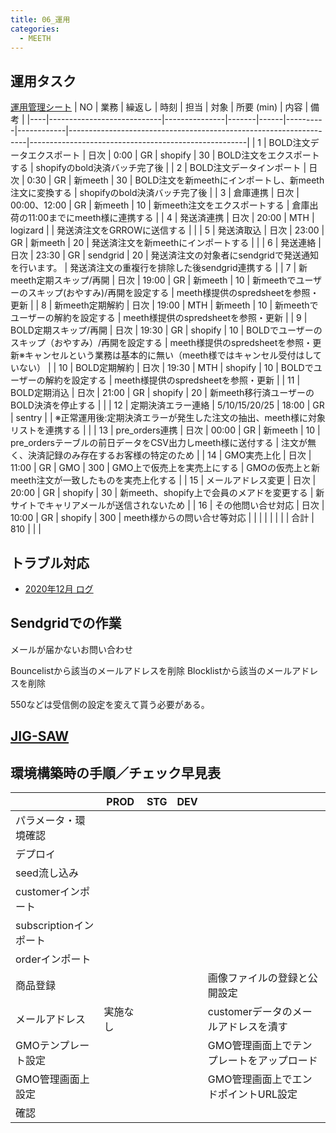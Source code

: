 ```yaml
---
title: 06_運用
categories:
  - MEETH
---
```

## 運用タスク 
[運用管理シート](https://docs.google.com/spreadsheets/d/1R7J-TCRULU-rhncLzZuc_gjjqQ_-kr5T9nXIEl89AM4/edit#gid=1120909333)
| NO | 業務                       | 繰返し        | 時刻  | 担当 | 対象     | 所要 (min) | 内容                                                              | 備考                                                 |
|----|----------------------------|---------------|-------|------|----------|------------|-------------------------------------------------------------------|------------------------------------------------------|
| 1  | BOLD注文データエクスポート | 日次          | 0:00  | GR   | shopify  | 30         | BOLD注文をエクスポートする                                        | shopifyのbold決済バッチ完了後                        |
| 2  | BOLD注文データインポート   | 日次          | 0:30  | GR   | 新meeth  | 30         | BOLD注文を新meethにインポートし、新meeth注文に変換する            | shopifyのbold決済バッチ完了後                        |
| 3  | 倉庫連携                   | 日次          | 00:00、12:00 | GR   | 新meeth  | 10         | 新meeth注文をエクスポートする                                     | 倉庫出荷の11:00までにmeeth様に連携する               |
| 4  | 発送済連携                 | 日次          | 20:00 | MTH  | logizard |            | 発送済注文をGRROWに送信する                                       |                                                      |
| 5  | 発送済取込                 | 日次          | 23:00 | GR   | 新meeth  | 20         | 発送済注文を新meethにインポートする                               |                                                      |
| 6  | 発送連絡                   | 日次          | 23:30 | GR   | sendgrid | 20         | 発送済注文の対象者にsendgridで発送通知を行います。                | 発送済注文の重複行を排除した後sendgrid連携する       |
| 7  | 新meeth定期スキップ/再開        | 日次          | 19:00 | GR   | 新meeth  | 10         | 新meethでユーザーのスキップ(おやすみ)/再開を設定する                 | meeth様提供のspredsheetを参照・更新                  |
| 8  | 新meeth定期解約            | 日次          | 19:00 | MTH   | 新meeth  | 10         | 新meethでユーザーの解約を設定する                                 | meeth様提供のspredsheetを参照・更新                  |
| 9  | BOLD定期スキップ/再開           | 日次          | 19:30 | GR   | shopify  | 10         | BOLDでユーザーのスキップ（おやすみ）/再開を設定する                    | meeth様提供のspredsheetを参照・更新※キャンセルという業務は基本的に無い（meeth様ではキャンセル受付はしていない）                  |
| 10 | BOLD定期解約               | 日次          | 19:30 | MTH   | shopify  | 10         | BOLDでユーザーの解約を設定する                                    | meeth様提供のspredsheetを参照・更新                  |
| 11 | BOLD定期消込           | 日次          | 21:00 | GR   | shopify  | 20         | 新meeth移行済ユーザーのBOLD決済を停止する                         |                                                      |
| 12 | 定期決済エラー連絡         | 5/10/15/20/25 | 18:00 | GR   | sentry   |            | ※正常運用後:定期決済エラーが発生した注文の抽出、meeth様に対象リストを連携する |                                                      |
| 13 | pre_orders連携             | 日次          | 00:00 | GR   | 新meeth  | 10         | pre_ordersテーブルの前日データをCSV出力しmeeth様に送付する        | 注文が無く、決済記録のみ存在するお客様の特定のため   |
| 14 | GMO実売上化                | 日次          | 11:00 | GR   | GMO      | 300        | GMO上で仮売上を実売上にする                                       | GMOの仮売上と新meeth注文が一致したものを実売上化する |
| 15 | メールアドレス変更         | 日次          | 20:00 | GR   | shopify  | 30         | 新meeth、shopify上で会員のメアドを変更する                        | 新サイトでキャリアメールが送信されないため           |
| 16 | その他問い合せ対応         | 日次          | 10:00 | GR   | shopify  | 300        | meeth様からの問い合せ等対応                                       |                                                      |
|    |                            |               |       |      | 合計     | 810        |                                                                   |                                                      |
## トラブル対応
- [2020年12月 ログ](https://drive.google.com/drive/u/0/folders/1GU4Jjv0kN_sJqMxwDlf0j4RB3Ldp04i-)

## Sendgridでの作業

メールが届かないお問い合わせ

Bouncelistから該当のメールアドレスを削除
Blocklistから該当のメールアドレスを削除

550などは受信側の設定を変えて貰う必要がある。

## [JIG-SAW](https://drive.google.com/drive/u/0/folders/1Q2mRJ_DC9X7oHvey-8qUAzaMf9gNZVLO)

## 環境構築時の手順／チェック早見表

| | PROD | STG | DEV |　|
--- | --- | --- | --- | ---
パラメータ・環境確認 | | | | 
デプロイ | | | |
seed流し込み | | | | 
customerインポート | | | |
subscriptionインポート | | | |
orderインポート | | | | 
商品登録 | | | | 画像ファイルの登録と公開設定
メールアドレス | 実施なし | | | customerデータのメールアドレスを潰す
GMOテンプレート設定 | | | | GMO管理画面上でテンプレートをアップロード
GMO管理画面上設定 | | | | GMO管理画面上でエンドポイントURL設定
確認 | | | |
